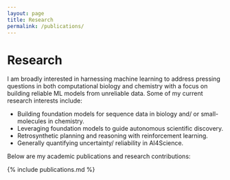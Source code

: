 ```yaml
---
layout: page
title: Research
permalink: /publications/
---
```


# Research

I am broadly interested in harnessing machine learning to address pressing questions in both computational biology and chemistry with a focus on building reliable ML models from unreliable data. Some of my current research interests include:

- Building foundation models for sequence data in biology and/ or small-molecules in chemistry.
- Leveraging foundation models to guide autonomous scientific discovery.
- Retrosynthetic planning and reasoning with reinforcement learning.
- Generally quantifying uncertainty/ reliability in AI4Science.

Below are my academic publications and research contributions:

{% include publications.md %}